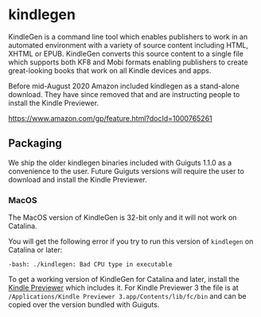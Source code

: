 # kindlegen

KindleGen is a command line tool which enables publishers to work in an
automated environment with a variety of source content including HTML, XHTML
or EPUB. KindleGen converts this source content to a single file which supports
both KF8 and Mobi formats enabling publishers to create great-looking books
that work on all Kindle devices and apps.

Before mid-August 2020 Amazon included kindlegen as a stand-alone download. They
have since removed that and are instructing people to install the Kindle
Previewer.

https://www.amazon.com/gp/feature.html?docId=1000765261

## Packaging

We ship the older kindlegen binaries included with Guiguts 1.1.0 as a
convenience to the user. Future Guiguts versions will require the user to
download and install the Kindle Previewer.

### MacOS

The MacOS version of KindleGen is 32-bit only and it will not work on Catalina.

You will get the following error if you try to run this version of `kindlegen`
on Catalina or later:
```
-bash: ./kindlegen: Bad CPU type in executable
```

To get a working version of KindleGen for Catalina and later, install the
[Kindle Previewer](https://smile.amazon.com/gp/feature.html/ref=amb_link_4?docId=1000765261)
which includes it. For Kindle Previewer 3 the file is at
`/Applications/Kindle Previewer 3.app/Contents/lib/fc/bin` and can be copied
over the version bundled with Guiguts.
